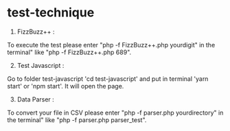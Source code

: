 # test-technique

1. FizzBuzz++ :

To execute the test please enter "php -f FizzBuzz++.php yourdigit" in the terminal" like "php -f FizzBuzz++.php 689".

2. Test Javascript :

Go to folder test-javascript 'cd test-javascript' and put in terminal 'yarn start' or 'npm start'. It will open the page.

3. Data Parser :

To convert your file in CSV please enter "php -f parser.php yourdirectory" in the terminal" like "php -f parser.php parser_test".

